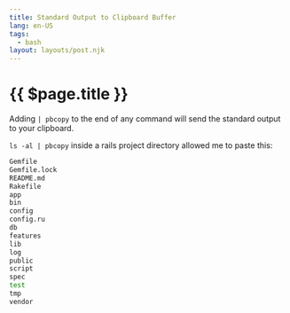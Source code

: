 ```yaml
---
title: Standard Output to Clipboard Buffer
lang: en-US
tags:
  - bash
layout: layouts/post.njk
---
```


# {{ $page.title }}

Adding `| pbcopy` to the end of any command will send the standard output to your clipboard.

`ls -al | pbcopy` inside a rails project directory allowed me to paste this:

```bash
Gemfile
Gemfile.lock
README.md
Rakefile
app
bin
config
config.ru
db
features
lib
log
public
script
spec
test
tmp
vendor
```
